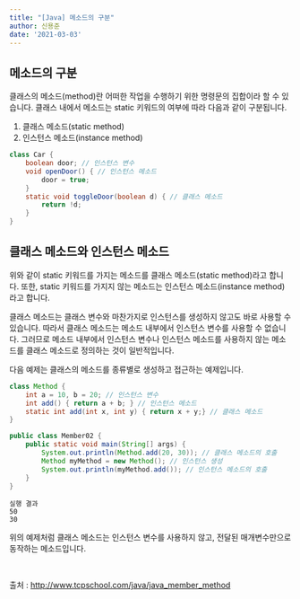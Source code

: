 ```yaml
---
title: "[Java] 메소드의 구분"
author: 신용준
date: '2021-03-03'
---
```


## 메소드의 구분

클래스의 메소드(method)란 어떠한 작업을 수행하기 위한 명령문의 집합이라 할 수 있습니다.
클래스 내에서 메소드는 static 키워드의 여부에 따라 다음과 같이 구분됩니다.

1. 클래스 메소드(static method)
2. 인스턴스 메소드(instance method)

```java
class Car {
    boolean door; // 인스턴스 변수
    void openDoor() { // 인스턴스 메소드
        door = true;
    }
    static void toggleDoor(boolean d) { // 클래스 메소드
        return !d;
    }
}
```

## 클래스 메소드와 인스턴스 메소드

위와 같이 static 키워드를 가지는 메소드를 클래스 메소드(static method)라고 합니다.
또한, static 키워드를 가지지 않는 메소드는 인스턴스 메소드(instance method)라고 합니다.

클래스 메소드는 클래스 변수와 마찬가지로 인스턴스를 생성하지 않고도 바로 사용할 수 있습니다.
따라서 클래스 메소드는 메소드 내부에서 인스턴스 변수를 사용할 수 없습니다.
그러므로 메소드 내부에서 인스턴스 변수나 인스턴스 메소드를 사용하지 않는 메소드를 클래스 메소드로 정의하는 것이 일반적입니다.

다음 예제는 클래스의 메소드를 종류별로 생성하고 접근하는 예제입니다.

```java
class Method {
    int a = 10, b = 20; // 인스턴스 변수
    int add() { return a + b; } // 인스턴스 메소드
    static int add(int x, int y) { return x + y;} // 클래스 메소드
}

public class Member02 {
    public static void main(String[] args) {
        System.out.println(Method.add(20, 30)); // 클래스 메소드의 호출
        Method myMethod = new Method(); // 인스턴스 생성
        System.out.println(myMethod.add()); // 인스턴스 메소드의 호출
    }
}
```

```
실행 결과
50
30
```

위의 예제처럼 클래스 메소드는 인스턴스 변수를 사용하지 않고, 전달된 매개변수만으로 동작하는 메소드입니다.


<br>

출처 : http://www.tcpschool.com/java/java_member_method